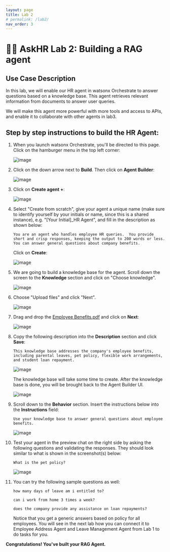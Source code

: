 ```yaml
---
layout: page
title: Lab 2
# permalink: /lab2/
nav_order: 3
---
```

# 🧑‍💼 AskHR Lab 2: Building a RAG agent
    
## Use Case Description


In this lab, we will enable our HR agent in watsonx Orchestrate to answer questions based on a knowledge base. This agent retrieves relevant information from documents to answer user queries.

We will make this agent more powerful with more tools and access to APIs, and enable it to collaborate with other agents in lab3.


## Step by step instructions to build the HR Agent:

1. When you launch watsonx Orchestrate, you'll be directed to this page. Click on the hamburger menu in the top left corner:

    ![image](./imgs/lab-3a/step1.png)

1. Click on the down arrow next to **Build**.  Then click on **Agent Builder**:

    ![image](./imgs/lab-3a/step2.png)

1. Click on **Create agent +**:

    ![image](./imgs/lab-3a/step3.png)

1. Select "Create from scratch", give your agent a unique name (make sure to identify yourself by your initials or name, since this is a shared instance), e.g. "[Your Initial]_HR Agent", and fill in the description as shown below: 

    ```
    You are an agent who handles employee HR queries.  You provide short and crisp responses, keeping the output to 200 words or less. You can answer general questions about company benefits.
    ```  

    Click on **Create**:

    ![image](./imgs/lab-3a/hr_step4.png)

1. We are going to build a knowledge base for the agent. Scroll down the screen to the **Knowledge** section and click on "Choose knowledge".

    ![image](./imgs/lab-3a/hr_step_knowledge.png)

1. Choose "Upload files" and click "Next".

    ![image](./imgs/lab-3a/hr_step_uploadfile.png)

1. Drag and drop the [Employee Benefits.pdf](./pdfs/Employee-Benefits.pdf) and click on **Next**:

    ![image](./imgs/lab-3a/hr_step6.png)

1. Copy the following description into the **Description** section and click **Save**:

    ```
    This knowledge base addresses the company's employee benefits, including parental leaves, pet policy, flexible work arrangements, and student loan repayment.
    ```

    ![image](./imgs/lab-3a/hr_step_desc.png)

    The knowledge base will take some time to create. After the knowledge base is done, you will be brought back to the Agent Builder UI.

    ![image](./imgs/lab-3a/hr_step_kbase.png)


1. Scroll down to the **Behavior** section. Insert the instructions below into the **Instructions** field:

    ```
    Use your knowledge base to answer general questions about employee benefits. 
    ```

    ![image](./imgs/lab-3a/hr_step12.png)

1. Test your agent in the preview chat on the right side by asking the following questions and validating the responses.  They should look similar to what is shown in the screenshot(s) below:

    ```
    What is the pet policy? 
    ```

    ![image](./imgs/lab-3a/hr_step13.png)

1. You can try the following sample questions as well:

    ```
    how many days of leave am i entitled to?
    ```
    ```
    can i work from home 3 times a week?
    ```
    ```
    does the company provide any assistance on loan repayments?
    ```
    Notice that you get a generic answers based on policy for all employees. You will see in the next lab how you can connect it to Employee Address Agent and Leave Management Agent from Lab 1 to do tasks for you.

**Congratulations! You've built your RAG Agent.**
